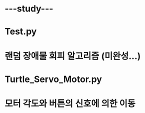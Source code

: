 # ---study---
# Test.py
# 랜덤 장애물 회피 알고리즘 (미완성...)
# 
# Turtle_Servo_Motor.py
# 모터 각도와 버튼의 신호에 의한 이동
